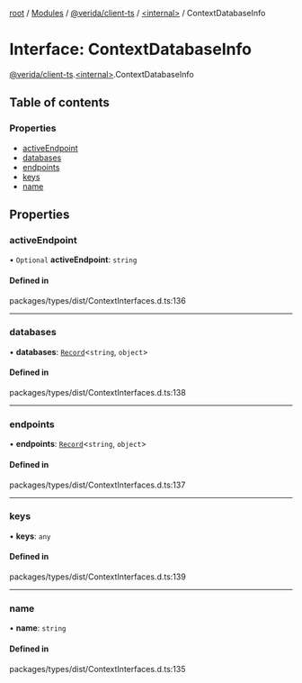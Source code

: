 [root](../README.md) / [Modules](../modules.md) / [@verida/client-ts](../modules/verida_client_ts.md) / [<internal\>](../modules/verida_client_ts._internal_.md) / ContextDatabaseInfo

# Interface: ContextDatabaseInfo

[@verida/client-ts](../modules/verida_client_ts.md).[<internal\>](../modules/verida_client_ts._internal_.md).ContextDatabaseInfo

## Table of contents

### Properties

- [activeEndpoint](verida_client_ts._internal_.ContextDatabaseInfo.md#activeendpoint)
- [databases](verida_client_ts._internal_.ContextDatabaseInfo.md#databases)
- [endpoints](verida_client_ts._internal_.ContextDatabaseInfo.md#endpoints)
- [keys](verida_client_ts._internal_.ContextDatabaseInfo.md#keys)
- [name](verida_client_ts._internal_.ContextDatabaseInfo.md#name)

## Properties

### activeEndpoint

• `Optional` **activeEndpoint**: `string`

#### Defined in

packages/types/dist/ContextInterfaces.d.ts:136

___

### databases

• **databases**: [`Record`](../modules/verida_client_ts._internal_.md#record)<`string`, `object`\>

#### Defined in

packages/types/dist/ContextInterfaces.d.ts:138

___

### endpoints

• **endpoints**: [`Record`](../modules/verida_client_ts._internal_.md#record)<`string`, `object`\>

#### Defined in

packages/types/dist/ContextInterfaces.d.ts:137

___

### keys

• **keys**: `any`

#### Defined in

packages/types/dist/ContextInterfaces.d.ts:139

___

### name

• **name**: `string`

#### Defined in

packages/types/dist/ContextInterfaces.d.ts:135
